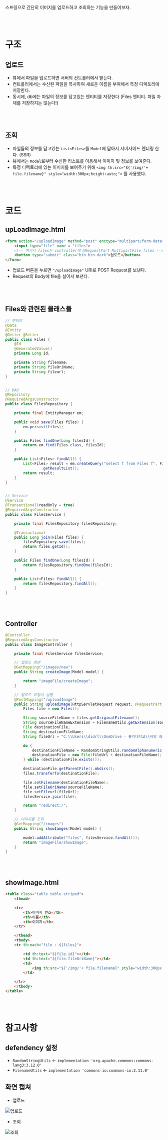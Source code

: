 스프링으로 간단히 이미지를 업로드하고 조회하는 기능을 만들어보자.

<br>
<br>

# 구조

## 업로드

- 뷰에서 파일을 업로드하면 서버의 컨트롤러에서 받는다.
- 컨트롤러에서는 수신된 파일을 복사하여 새로운 이름을 부여해서 특정 디렉토리에 저장한다.
- 동시에, db에는 파일의 정보를 담고있는 엔티티를 저장한다 (Files 엔티티. 파일 자체를 저장하지는 않는다!) 

<br>
<br>


## 조회

-  파일들의 정보를 담고있는 `List<Files>`를 `Model`에 담아서 서버사이드 렌더링 한다. (SSR)
- 뷰에서는 `Model`로부터 수신한 리스트를 이용해서 이미지 및 정보를 보여준다.
- 특정 디렉토리에 있는 이미지를 보여주기 위해  `<img th:src="${'/img/'+ file.filename}" style="width:300px;height:auto;">` 를 사용했다.

<br>
<br>


# 코드

## upLoadImage.html

```html
<form action="/uploadImage" method="post" enctype="multipart/form-data">
    <input type="file" name = "files">
    <!-- 여기서 files는 controller에 @RequestPart MultipartFile files -->
    <button type="submit" class="btn btn-dark">업로드</button>
</form>
```

- 업로드 버튼을 누르면 `"/uploadImage"` URI로 POST Request를 보낸다.
- Request의 Body에 file을 실어서 보낸다.

<br>
<br>


## Files와 관련된 클래스들

```java
// 엔티티
@Data
@Entity
@Getter @Setter
public class Files {
    @Id
    @GeneratedValue()
    private Long id;

    private String filename;
    private String fileOriName;
    private String fileurl;
}


// DAO
@Repository
@RequiredArgsConstructor
public class FilesRepository {

    private final EntityManager em;

    public void save(Files files) {
        em.persist(files);
    }

    public Files findOne(Long filesId) {
        return em.find(Files.class, filesId);
    }

    public List<Files> findAll() {
        List<Files> result = em.createQuery("select f from Files f", Files.class)
                .getResultList();
        return result;
    }
}


// Service
@Service
@Transactional(readOnly = true)
@RequiredArgsConstructor
public class FilesService {

    private final FilesRepository filesRepository;

    @Transactional
    public Long join(Files files) {
        filesRepository.save(files);
        return files.getId();
    }

    public Files findOne(Long filesId) {
        return filesRepository.findOne(filesId);
    }

    public List<Files> findAll() {
        return filesRepository.findAll();
    }
}
```

<br>
<br>



## Controller

```java
@Controller
@RequiredArgsConstructor
public class ImageController {

    private final FilesService filesService;

    // 업로드 화면
    @GetMapping("/images/new")
    public String createImage(Model model) {

        return "imageFile/createImage";
    }

    // 업로드 요청시 실행
    @PostMapping("/uploadImage")
    public String uploadImage(HttpServletRequest request, @RequestPart MultipartFile files) throws Exception{
        Files file = new Files();

        String sourceFileName = files.getOriginalFilename();
        String sourceFileNameExtension = FilenameUtils.getExtension(sourceFileName).toLowerCase();
        File destinationFile;
        String destinationFileName;
        String fileUrl = "C:\\Users\\didrl\\OneDrive - 홍익대학교\\바탕 화면\\board\\src\\main\\resources\\static\\img\\";

        do {
            destinationFileName = RandomStringUtils.randomAlphanumeric(32) + "." + sourceFileNameExtension;
            destinationFile = new File(fileUrl + destinationFileName);
        } while (destinationFile.exists());

        destinationFile.getParentFile().mkdirs();
        files.transferTo(destinationFile);

        file.setFilename(destinationFileName);
        file.setFileOriName(sourceFileName);
        file.setFileurl(fileUrl);
        filesService.join(file);

        return "redirect:/";
    }

    // 이미지들 조회
    @GetMapping("/images")
    public String showIamges(Model model) {

        model.addAttribute("files", filesService.findAll());
        return "imageFile/showImage";
    }
}
```

<br>
<br>


## showImage.html

```html
<table class="table table-striped">
    <thead>

    <tr>
        <th>이미지 번호</th>
        <th>이름</th>
        <th>이미지</th>
    </tr>

    </thead>
    <tbody>
    <tr th:each="file : ${files}">

        <td th:text="${file.id}"></td>
        <td th:text="${file.fileOriName}"></td>
        <td>
            <img th:src="${'/img/'+ file.filename}" style="width:300px;height:auto;">
        </td>

    </tr>
    </tbody>
</table>
```

<br>
<br>


# 참고사항

## defendency 설정

- `RandomStringUtils`  <- `implementation 'org.apache.commons:commons-lang3:3.12.0'`
- `FilenameUtils`  <-  `implementation 'commons-io:commons-io:2.11.0'`

## 화면 캡쳐

- 업로드

![업로드](https://user-images.githubusercontent.com/97036481/183282297-2ee7f2ab-ee51-4f02-8a3a-07aa7791cab1.png)

- 조회

![조회](https://user-images.githubusercontent.com/97036481/183282303-abec6e95-e2e0-4b19-a766-7f13f8520348.png)

